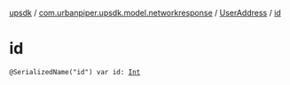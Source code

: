 [upsdk](../../index.md) / [com.urbanpiper.upsdk.model.networkresponse](../index.md) / [UserAddress](index.md) / [id](./id.md)

# id

`@SerializedName("id") var id: `[`Int`](https://kotlinlang.org/api/latest/jvm/stdlib/kotlin/-int/index.html)